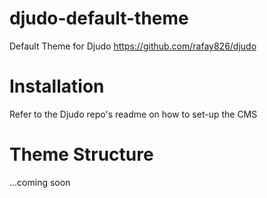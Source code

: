 # djudo-default-theme
Default Theme for Djudo
https://github.com/rafay826/djudo

# Installation
Refer to the Djudo repo's readme on how to set-up the CMS

# Theme Structure
...coming soon
